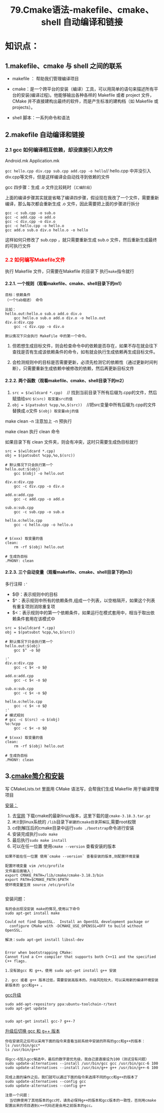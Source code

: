 # <center>79.Cmake语法-makefile、cmake、shell 自动编译和链接<center>

# 知识点：

## 1.makefile、cmake 与 shell 之间的联系

- makefile ： 帮助我们管理编译项目   

- cmake：是一个跨平台的安装（编译）工具，可以用简单的语句来描述所有平台的安装(编译过程)。他能够输出各种各样的 Makefile 或者 project 文件，CMake 并不直接建构出最终的软件，而是产生标准的建构档（如 Makefile 或 projects）。

- shell 脚本：一系列命令和语法

## 2.makefile 自动编译和链接

### 2.1 gcc 如何编译相互依赖，却没直接引入的文件

Android.mk  Application.mk 

` gcc hello.cpp div.cpp sub.cpp add.cpp -o hello `// hello.cpp 中并没引入 div.cpp等文件，但是这样编译会自动找寻到依赖的文件

gcc 四步骤：生成 .o 文件比较耗时（`汇编阶段`）

上面的编译步骤其实就是省略了编译四步骤，假设现在我改了一个文件，需要重新编译，那么每次都会重新生成 .o 文件，因此需要把上面的步骤进行拆分

```
gcc -c sub.cpp -o sub.o
gcc -c add.cpp -o add.o
gcc -c div.cpp -o div.o
gcc -c hello.cpp -o hello.o
gcc add.o sub.o div.o hello.o -o hello
```

这样如何只修改了 sub.cpp ，就只需要重新生成 sub.o 文件，然后重新生成最终的可执行文件

### <font color=red>2.2 如何编写Makefile文件</font>

执行 Makefile 文件，只需要在Makefile 的目录下 执行`make`指令就行

#### 2.2.1. 一个规则（观看makefile、cmake、shell目录下的m1）

```
目标：依赖条件
（一个tab缩进） 命令

比如：
hello.out:hello.o sub.o add.o div.o
	gcc hello.o sub.o add.o div.o -o hello.out
div.o:div.cpp
	gcc -c div.cpp -o div.o
```

`默认情况下只会执行 MakeFile 中的第一个命令。`

1. 但若想生成目标文件，则会检查命令中的依赖是否存在，如果不存在就会往下查找是否有生成该依赖条件的命令，如有就会执行生成依赖再生成目标文件。

2. 会检测规则中的目标是否需要更新，必须先检测它的依赖性（通过更新时间判断），只需要重新生成依赖中被修改的依赖，然后再更新目标文件


#### 2.2.2. 两个函数（观看makefile、cmake、shell目录下的m2）

1. `src = $(wildcard *.cpp)`　// 找到当前目录下所有后缀为.cpp的文件，然后赋值给src `$(src) 取变量src的值`
2. `obj = $(patsubst %cpp,%o,$(src))`　//把src变量中所有后缀为.cpp的文件替换成.o文件 `$(obj) 取变量obj的值`

make clean -n 注意加上 -n 预执行

make clean 执行 clean 命令

如果目录下有 clean 文件夹，则会有冲突，这时只需要生成伪目标就行

```
src = $(wildcard *.cpp)
obj = $(patsubst %cpp,%o,$(src))

# 默认情况下只会执行第一个
hello.out:$(obj)
	gcc $(obj) -o hello.out

div.o:div.cpp
	gcc -c div.cpp -o div.o

add.o:add.cpp
	gcc -c add.cpp -o add.o

sub.o:sub.cpp
	gcc -c sub.cpp -o sub.o

hello.o:hello.cpp
	gcc -c hello.cpp -o hello.o


# $(xxx) 取变量的值
clean:
	rm -rf $(obj) hello.out	

# 生成伪目标
.PHONY: clean
```


#### 2.2.3. 三个自动变量（观看makefile、cmake、shell目录下的m3）

多行注释 `:'`

- $@：表示规则中的目标
- $^：表示规则中所有的依赖条件,组成一个列表，以空格隔开，如果这个列表有重复项则消除重复项
- $<：表示规则中的第一个依赖条件，如果运行在模式套用中，相当于取出依赖条件套用在该模式中

```
src = $(wildcard *.cpp)
obj = $(patsubst %cpp,%o,$(src))

# 默认情况下只会执行第一个
hello.out:$(obj)
	gcc $^ -o $@ 

:'
div.o:div.cpp
	gcc -c $< -o $@

add.o:add.cpp
	gcc -c $< -o $@

sub.o:sub.cpp
	gcc -c $< -o $@

hello.o:hello.cpp
	gcc -c $< -o $@
:'
# 模式规则
# gcc -c $(src) -o $(obj)
%o:%cpp
	gcc -c $< -o $@ 

# $(xxx) 取变量的值
clean:
	rm -rf $(obj) hello.out	

# 生成伪目标
.PHONY: clean
```


## 3.[cmake简介和安装](https://www.jianshu.com/p/528eeb266f83)

写 CMakeLists.txt 里面用 CMake 语法写，会帮我们生成 Makefile 用于编译管理项目

[安装：](https://blog.csdn.net/qq_27525611/article/details/104651517)

1. 去[官网](https://cmake.org/download/) 下载cmake的最新linux版本，这里下载的是`cmake-3.18.3.tar.gz`
2. `拷贝`到linux系统的 `/lib`目录下`新建的cmake目录`并`解压`,需要root权限
3. cd到解压后的cmake目录中运行`sudo ./bootstrap`命令进行安装
4. 安装完成执行`sudo make`
5. 最后执行`sudo make install`
6. 可以在任一位置 使用`cmake --version` 查看安装的版本

```
如果不能在任一位置 使用`cmake --version` 查看安装的版本,则配置环境变量

配置环境变量 vim /etc/profile
文件最后面输入：
export CMAKE_PATH=/lib/cmake/cmake-3.18.3/bin
export PATH=$CMAKE_PATH:$PATH
使环境变量生效 source /etc/profile


```

安装问题：

```
有的会出现没安装 make的情况,使用以下命令
sudo apt-get install make

Could not find OpenSSL.  Install an OpenSSL development package or
  configure CMake with -DCMAKE_USE_OPENSSL=OFF to build without OpenSSL.

解决：sudo apt-get install libssl-dev


Error when bootstrapping CMake:
Cannot find a C++ compiler that supports both C++11 and the specified C++ flags.

1.没有装gcc 和 g++。使用 sudo apt-get install g++ 安装

2. gcc 或者 g++ 版本过低，需要安装高版本的。升级风险较大，可以采用新的编译环境安装新版本的 gcc和g++ 。
```

[gcc升级](https://blog.csdn.net/jiangjiang_jian/article/details/80694799)

```
sudo add-apt-repository ppa:ubuntu-toolchain-r/test
sudo apt-get update


sudo apt-get install gcc-7 g++-7
```

[升级后切换 gcc 和 g++ 版本](https://www.cnblogs.com/uestc-mm/p/7511063.html)

```
你在安装完之后可以采用下面的指令来查看当前系统中安装的所有的gcc和g++的版本：
ls /usr/bin/gcc*
ls /usr/bin/g++*

将gcc-6加入gcc候选中，最后的数字是优先级，我自己是直接设为100（测试没有问题）
sudo update-alternatives --install /usr/bin/gcc gcc /usr/bin/gcc-6 100
sudo update-alternatives --install /usr/bin/g++ g++ /usr/bin/g++-6 100

完成上面的操作之后，我们就可以通过下面的指令来选择不同的gcc和g++的版本了
sudo update-alternatives --config gcc
sudo update-alternatives --config g++

注意一个问题：
  当切换使用了其他版本的gcc时，请务必保持g++的版本和gcc版本的一致性，否则用cmake配置出来的项目遇到c++代码还是会用之前版本的gcc。
```

